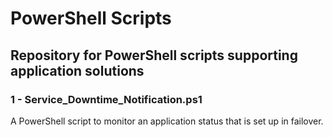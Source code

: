 # PowerShell Scripts

## Repository for PowerShell scripts supporting application solutions

### 1 - Service_Downtime_Notification.ps1

A PowerShell script to monitor an application status that is set up in failover.
